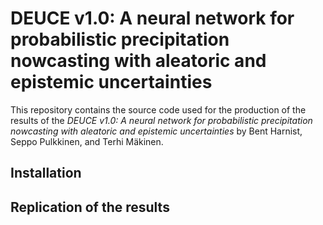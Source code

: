 # DEUCE v1.0: A neural network for probabilistic precipitation nowcasting with aleatoric and epistemic uncertainties

This repository contains the source code used for the production of the results of the *DEUCE v1.0: A neural network for probabilistic precipitation nowcasting with aleatoric and epistemic uncertainties* 
by Bent Harnist, Seppo Pulkkinen, and Terhi Mäkinen. 

## Installation

## Replication of the results

